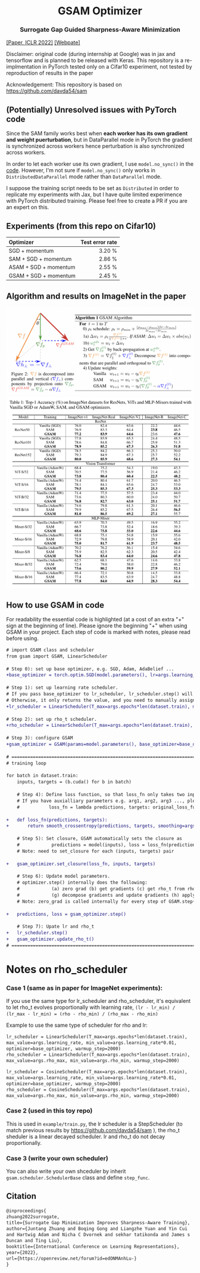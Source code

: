 <h1 align="center"><b>GSAM Optimizer</b></h1>
<h3 align="center"><b>Surrogate Gap Guided Sharpness-Aware Minimization </b></h3>
<a href="https://openreview.net/pdf?id=edONMAnhLu-" a> [Paper, ICLR 2022]</a>   <a href="https://sites.google.com/view/gsam-iclr22/home" a> [Webpate] </a>

Disclaimer: original code (during internship at Google) was in jax and tensorflow and is planned to be released with Keras. This repository is a re-implmentation in PyTorch tested only on a Cifar10 experiment, not tested by reproduction of results in the paper

Acknowledgement: This repository is based on https://github.com/davda54/sam 

## (Potentially) Unresolved issues with PyTorch code
Since the SAM family works best when **each worker has its own gradient and weight puerturbation**, but in DataParallel mode in PyTorch the gradient is synchronized across workers hence perturbation is also synchronized across workers.

In order to let each worker use its own gradient, I use ```model.no_sync()``` in the [code](https://github.com/juntang-zhuang/GSAM/blob/7970892956b9159fe5eb1f304f9f956d5b6a8d5f/gsam/gsam.py#L129). However, I'm not sure if ```model.no_sync()``` only works in ```DistributedDataParallel``` mode rather than ```DataParallel``` mode. 

I suppose the training script needs to be set as ```Distributed``` in order to replicate my experiments with Jax, but I have quite limited experimence with PyTorch distributed training.
Please feel free to create a PR if you are an expert on this.

## Experiments (from this repo on Cifar10)

| Optimizer             | Test error rate |
| :-------------------- |   -----: |
| SGD + momentum        |   3.20 % |
| SAM + SGD + momentum  |   2.86 % |
| ASAM + SGD + momentum |   2.55 % |
| GSAM + SGD + momentum |   2.45 % | 

## Algorithm and results on ImageNet in the paper
![](img/gsam_algo.png)
![](img/gsam_results.png)
## How to use GSAM in code
For readability the essential code is highlighted (at a cost of an extra "+" sign at the beginning of line). Please ignore the beginning "+" when using GSAM in your project. Each step of code is marked with notes, please read before using.

```diff
# import GSAM class and scheduler
from gsam import GSAM, LinearScheduler

# Step 0): set up base optimizer, e.g. SGD, Adam, AdaBelief ...
+base_optimizer = torch.optim.SGD(model.parameters(), lr=args.learning_rate, momentum=args.momentum, weight_decay=args.weight_decay)

# Step 1): set up learning rate scheduler. 
# If you pass base_optimizer to lr_scheduler, lr_scheduler.step() will update lr for all trainable parameters in base_optimizer. 
# Otherwise, it only returns the value, and you need to manually assign lr to parameters in base_optimizer.
+lr_scheduler = LinearScheduler(T_max=args.epochs*len(dataset.train), max_value=args.learning_rate, min_value=args.learning_rate*0.01, optimizer=base_optimizer)

# Step 2): set up rho_t scheduler. 
+rho_scheduler = LinearScheduler(T_max=args.epochs*len(dataset.train), max_value=args.rho_max, min_value=args.rho_min)

# Step 3): configure GSAM
+gsam_optimizer = GSAM(params=model.parameters(), base_optimizer=base_optimizer, model=model, gsam_alpha=args.alpha, rho_scheduler=rho_scheduler, adaptive=args.adaptive)

# ============================================================================================
# training loop

for batch in dataset.train:
    inputs, targets = (b.cuda() for b in batch)
    
    # Step 4): Define loss function, so that loss_fn only takes two inputs (predictions, targets), and outputs a scalar valued loss.
    # If you have auxialliary parameters e.g. arg1, arg2, arg3 ..., please define as:
    #           loss_fn = lambda predictions, targets: original_loss_func(predictions, targets, arg1=arg1, arg2=arg2, arg3=arg3 ...)
    
+   def loss_fn(predictions, targets):
+       return smooth_crossentropy(predictions, targets, smoothing=args.label_smoothing).mean()
    
    # Step 5): Set closure, GSAM automatically sets the closure as
    #            predictions = model(inputs), loss = loss_fn(predictions, targets), loss.backward()
    # Note: need to set_closure for each (inputs, targets) pair
    
+   gsam_optimizer.set_closure(loss_fn, inputs, targets)
    
    # Step 6): Update model parameters. 
    # optimizer.step() internally does the following: 
    #            (a) zero grad (b) get gradients (c) get rho_t from rho_scheduler (d) perturb weights (e) zero grad (f) get gradients at perturbed location
    #            (g) decompose gradients and update gradients (h) apply new gradients with base_optimizer
    # Note: zero_grad is called internally for every step of GSAM.step(), gradient accumulation is currently not supported
    
+   predictions, loss = gsam_optimizer.step()

    # Step 7): Upate lr and rho_t
+   lr_scheduler.step()
+   gsam_optimizer.update_rho_t()
# ============================================================================================
```

# Notes on rho_scheduler

### Case 1 (same as in paper for ImageNet experiments):
If you use the same type for lr_scheduler and rho_scheduler, it's equivalent to let rho_t evolves proportionally with 
learning rate, 
```(lr - lr_min) / (lr_max - lr_min) = (rho - rho_min) / (rho_max - rho_min)```

Example to use the same type of scheduler for rho and lr:
```
lr_scheduler = LinearScheduler(T_max=args.epochs*len(dataset.train), max_value=args.learning_rate, min_value=args.learning_rate*0.01, optimizer=base_optimizer, warmup_step=2000)
rho_scheduler = LinearScheduler(T_max=args.epochs*len(dataset.train), max_value=args.rho_max, min_value=args.rho_min, warmup_step=2000)
```
```
lr_scheduler = CosineScheduler(T_max=args.epochs*len(dataset.train), max_value=args.learning_rate, min_value=args.learning_rate*0.01, optimizer=base_optimizer, warmup_step=2000)
rho_scheduler = CosineScheduler(T_max=args.epochs*len(dataset.train), max_value=args.rho_max, min_value=args.rho_min, warmup_step=2000)
```

### Case 2 (used in this toy repo) 
This is used in ```example/train.py```, the lr scheduler is a StepScheduler (to match previous results by https://github.com/davda54/sam ),
the rho_t sheduler is a linear decayed scheduler. lr and rho_t do not decay proportionally.

### Case 3 (write your own scheduler)
You can also write your own shceduler by inherit ```gsam.scheduler.SchedulerBase``` class and define ```step_func```.

## Citation
```
@inproceedings{
zhuang2022surrogate,
title={Surrogate Gap Minimization Improves Sharpness-Aware Training},
author={Juntang Zhuang and Boqing Gong and Liangzhe Yuan and Yin Cui and Hartwig Adam and Nicha C Dvornek and sekhar tatikonda and James s Duncan and Ting Liu},
booktitle={International Conference on Learning Representations},
year={2022},
url={https://openreview.net/forum?id=edONMAnhLu-}
}
```
